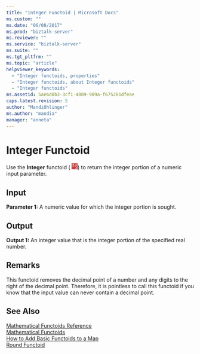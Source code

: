 ```yaml
---
title: "Integer Functoid | Microsoft Docs"
ms.custom: ""
ms.date: "06/08/2017"
ms.prod: "biztalk-server"
ms.reviewer: ""
ms.service: "biztalk-server"
ms.suite: ""
ms.tgt_pltfrm: ""
ms.topic: "article"
helpviewer_keywords: 
  - "Integer functoids, properties"
  - "Integer functoids, about Integer functoids"
  - "Integer functoids"
ms.assetid: 5ae6d0b3-3cf1-4089-909a-f675281dfeae
caps.latest.revision: 5
author: "MandiOhlinger"
ms.author: "mandia"
manager: "anneta"
---
```

# Integer Functoid
Use the **Integer** functoid ( ![](../core/media/mathint.gif "mathint")) to return the integer portion of a numeric input parameter.  
  
## Input  
 **Parameter 1:** A numeric value for which the integer portion is sought.  
  
## Output  
 **Output 1:** An integer value that is the integer portion of the specified real number.  
  
## Remarks  
 This functoid removes the decimal point of a number and any digits to the right of the decimal point. Therefore, it is pointless to call this functoid if you know that the input value can never contain a decimal point.  
  
## See Also  
 [Mathematical Functoids Reference](../core/mathematical-functoids-reference.md)   
 [Mathematical Functoids](../core/mathematical-functoids.md)   
 [How to Add Basic Functoids to a Map](../core/how-to-add-basic-functoids-to-a-map.md)   
 [Round Functoid](../core/round-functoid.md)